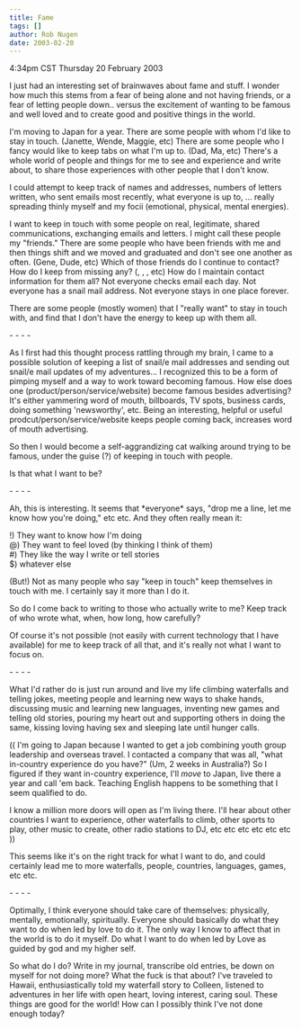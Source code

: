 ```yaml
---
title: Fame
tags: []
author: Rob Nugen
date: 2003-02-20
---
```


<p class=date>4:34pm CST Thursday 20 February 2003</p>

<p>I just had an interesting set of brainwaves about fame and stuff.
I wonder how much this stems from a fear of being alone and not having
friends, or a fear of letting people down.. versus the excitement of
wanting to be famous and well loved and to create good and positive
things in the world.</p>

<p>I'm moving to Japan for a year.  There are some people with whom
I'd like to stay in touch.  (Janette, Wende, Maggie, etc) There are
some people who I fancy would like to keep tabs on what I'm up to.
(Dad, Ma, etc) There's a whole world of people and things for me to
see and experience and write about, to share those experiences with
other people that I don't know.</p>

<p>I could attempt to keep track of names and addresses, numbers of
letters written, who sent emails most recently, what everyone is up
to, ... really spreading thinly myself and my focii (emotional, physical,
mental energies).</p>

<p>I want to keep in touch with some people on real, legitimate,
shared communications, exchanging emails and letters.  I might call
these people my "friends."  There are some people who have been
friends with me and then things shift and we moved and graduated and
don't see one another as often.  (Gene, Dude, etc) Which of those
friends do I continue to contact?  How do I keep from missing any? (,
, , etc) How do I maintain contact information for them all?  Not
everyone checks email each day.  Not everyone has a snail mail
address.  Not everyone stays in one place forever.</p>

<p>There are some people (mostly women) that I "really want" to stay
in touch with, and find that I don't have the energy to keep up with
them all.</p>

<p>- - - -</p>

<p>As I first had this thought process rattling through my brain, I
came to a possible solution of keeping a list of snail/e mail
addresses and sending out snail/e mail updates of my adventures...  I
recognized this to be a form of pimping myself and a way to work
toward becoming famous.  How else does one
(product/person/service/website) become famous besides advertising?
It's either yammering word of mouth, billboards, TV spots, business
cards, doing something 'newsworthy', etc.  Being an interesting,
helpful or useful prodcut/person/service/website keeps people coming
back, increases word of mouth advertising.</p>

<p>So then I would become a self-aggrandizing cat walking around
trying to be famous, under the guise (?) of keeping in touch with
people.</p>

<p>Is that what I want to be?</p>

<p>- - - -</p>

<p>Ah, this is interesting.  It seems that *everyone* says, "drop me a
line, let me know how you're doing," etc etc.  And they often really
mean it:</p>

<p>!) They want to know how I'm doing
<br>@) They want to feel loved (by thinking I think of them)
<br>#) They like the way I write or tell stories
<br>$) whatever else</p>

<p>(But!) Not as many people who say "keep in touch" keep themselves
in touch with me.  I certainly say it more than I do it.</p>

<p>So do I come back to writing to those who actually write to me?
Keep track of who wrote what, when, how long, how carefully?</p>

<p>Of course it's not possible (not easily with current technology
that I have available) for me to keep track of all that, and it's
really not what I want to focus on.</p>

<p>- - - -</p>

<p>What I'd rather do is just run around and live my life climbing
waterfalls and telling jokes, meeting people and learning new ways to
shake hands, discussing music and learning new languages, inventing
new games and telling old stories, pouring my heart out and supporting
others in doing the same, kissing loving having sex and sleeping late
until hunger calls.</p>

<p>(( I'm going to Japan because I wanted to get a job combining youth
group leadership and overseas travel.  I contacted a company that was
all, "what in-country experience do you have?"  (Um, 2 weeks in
Australia?) So I figured if they want in-country experience, I'll
<em>move</em> to Japan, live there a year and call 'em back.  Teaching
English happens to be something that I seem qualified to do.</p>

<p>I know a million more doors will open as I'm living there.  I'll
hear about other countries I want to experience, other waterfalls to
climb, other sports to play, other music to create, other radio
stations to DJ, etc etc etc etc etc etc ))</p>

<p>This seems like it's on the right track for what I want to do, and
could certainly lead me to more waterfalls, people, countries,
languages, games, etc etc.</p>

<p>- - - -</p>

<p>Optimally, I think everyone should take care of themselves:
physically, mentally, emotionally, spiritually.  Everyone should
basically do what they want to do when led by love to do it.  The only
way I know to affect that in the world is to do it myself.  Do what I
want to do when led by Love as guided by god and my higher self.</p>

<p>So what do I do?  Write in my journal, transcribe old entries, be
down on myself for not doing more?  What the fuck is that about?  I've
traveled to Hawaii, enthusiastically told my waterfall story to
Colleen, listened to adventures in her life with open heart, loving
interest, caring soul.  These things are good for the world!  How can
I possibly think I've not done enough today?</p>


